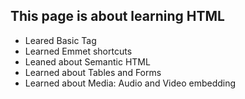 ## This page is about learning HTML
- Leared Basic Tag
- Learned Emmet shortcuts 
- Leaned about Semantic HTML
- Learned about Tables and Forms
- Learned about Media: Audio and Video embedding